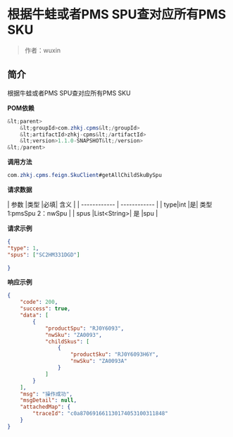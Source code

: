 # 根据牛蛙或者PMS SPU查对应所有PMS SKU

> 作者：wuxin

## 简介

根据牛蛙或者PMS SPU查对应所有PMS SKU

**POM依赖**

```java
&lt;parent>
	&lt;groupId>com.zhkj.cpms&lt;/groupId>
	&lt;artifactId>zhkj-cpms&lt;/artifactId>
	&lt;version>1.1.0-SNAPSHOT&lt;/version>
&lt;/parent>
```

**调用方法**

```java
com.zhkj.cpms.feign.SkuClient#getAllChildSkuBySpu
```

**请求数据**

| 参数 |类型 |必填| 含义  |
| ------------ | ------------ |
| type|int  |是| 类型 1:pmsSpu 2：nwSpu  |
| spus  |List&lt;String>| 是 |spu |



**请求示例**

```json
{
"type": 1,
"spus": ["SC2HM331DGD"]
    
}

```

**响应示例**

```json
{
    "code": 200,
    "success": true,
    "data": [
        {
            "productSpu": "RJ0Y6093",
            "nwSku": "ZA0093",
            "childSkus": [
                {
                    "productSku": "RJ0Y6093H6Y",
                    "nwSku": "ZA0093A"
                }
            ]
        }
    ],
    "msg": "操作成功",
    "msgDetail": null,
    "attachedMap": {
        "traceId": "c0a870691661130174053100311848"
    }
}
```
